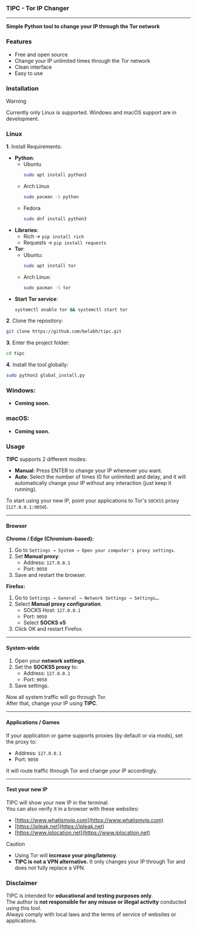 ### TIPC - Tor IP Changer
---
**Simple Python tool to change your IP through the Tor network**

### Features
- Free and open source
- Change your IP unlimited times through the Tor network
- Clean interface
- Easy to use

### Installation
> [!WARNING]
> Currently only Linux is supported. Windows and macOS support are in development.

### Linux
**1**. Install Requirements:
  - **Python**:
    - Ubuntu
      ```bash
      sudo apt install python3
      ```
    - Arch Linux
      ```bash
      sudo pacman -S python
      ```
    - Fedora
      ```bash
      sudo dnf install python3
      ```
  - **Libraries**:
    - Rich → `pip install rich`
    - Requests → `pip install requests`
  - **Tor**:
    - Ubuntu:
      ```bash
      sudo apt install tor
      ```
    - Arch Linux:
      ```bash
      sudo pacman -S tor
      ```
  - **Start Tor service**:
      ```bash
      systemctl enable tor && systemctl start tor
      ```

**2**. Clone the repository:
  ```bash
  git clone https://github.com/belabh/tipc.git
  ```
**3**. Enter the project folder:
  ```bash
  cd tipc
  ```
**4**. Install the tool globally:
  ```bash
  sudo python3 global_install.py
  ```

### Windows:
- **Coming soon.**

### macOS:
- **Coming soon.**

### Usage

**TIPC** supports 2 different modes:
- **Manual**: Press ENTER to change your IP whenever you want.
- **Auto**: Select the number of times (0 for unlimited) and delay, and it will automatically change your IP without any interaction (just keep it running).

To start using your new IP, point your applications to Tor's `SOCKS5` proxy (`127.0.0.1:9050`).

---

#### Browser

**Chrome / Edge (Chromium-based):**
1. Go to `Settings → System → Open your computer's proxy settings`.
2. Set **Manual proxy**:
   - Address: `127.0.0.1`
   - Port: `9050`
3. Save and restart the browser.

**Firefox:**
1. Go to `Settings → General → Network Settings → Settings…`.
2. Select **Manual proxy configuration**.
   - SOCKS Host: `127.0.0.1`
   - Port: `9050`
   - Select **SOCKS v5**
3. Click OK and restart Firefox.

---

#### System-wide

1. Open your **network settings**.
2. Set the **SOCKS5 proxy** to:
   - Address: `127.0.0.1`
   - Port: `9050`
3. Save settings.

Now all system traffic will go through Tor.  
After that, change your IP using **TIPC**.

---

#### Applications / Games

If your application or game supports proxies (by default or via mods), set the proxy to:

- Address: `127.0.0.1`
- Port: `9050`

It will route traffic through Tor and change your IP accordingly.

---

#### Test your new IP

TIPC will show your new IP in the terminal.  
You can also verify it in a browser with these websites:

- [https://www.whatismyip.com](https://www.whatismyip.com)
- [https://ipleak.net](https://ipleak.net)
- [https://www.iplocation.net](https://www.iplocation.net)

> [!CAUTION]  
> - Using Tor will **increase your ping/latency**.  
> - **TIPC is not a VPN alternative.** It only changes your IP through Tor and does not fully replace a VPN.  

### Disclaimer
TIPC is intended for **educational and testing purposes only**.  
The author is **not responsible for any misuse or illegal activity** conducted using this tool.  
Always comply with local laws and the terms of service of websites or applications.

